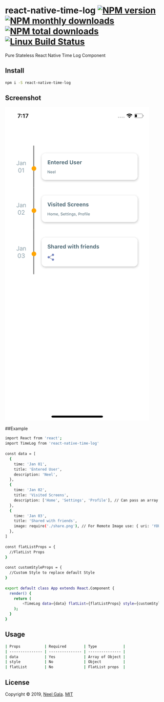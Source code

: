 # react-native-time-log [![NPM version](https://img.shields.io/npm/v/update-copyright.svg?style=flat)](https://www.npmjs.com/package/update-copyright) [![NPM monthly downloads](https://img.shields.io/npm/dm/update-copyright.svg?style=flat)](https://npmjs.org/package/update-copyright) [![NPM total downloads](https://img.shields.io/npm/dt/update-copyright.svg?style=flat)](https://npmjs.org/package/update-copyright) [![Linux Build Status](https://img.shields.io/travis/jonschlinkert/update-copyright.svg?style=flat&label=Travis)](https://travis-ci.org/jonschlinkert/update-copyright)
Pure Stateless React Native Time Log Component

## Install

 ```bash
npm i -S react-native-time-log
```
## Screenshot
![Alt text](/screenshot/screenshot.png?raw=true "Screenshot")

##Example

```bash
import React from 'react';
import TimeLog from 'react-native-time-log'

const data = [
  {
    time: 'Jan 01',
    title: 'Entered User',
    description: 'Neel',
  },
  {
    time: 'Jan 02',
    title: 'Visited Screens',
    description: ['Home', 'Settings', 'Profile'], // Can pass an array
  },
  {
    time: 'Jan 03',
    title: 'Shared with friends',
    image: require('./share.png'), // For Remote Image use: { uri: 'YOUR_IMAGE_LINK' }
  },
]

const flatListProps = {
  //FlatList Props
}

const customStyleProps = {
  //Custom Style to replace default Style
}

export default class App extends React.Component {
  render() {
    return (
        <TimeLog data={data} flatList={flatListProps} style={customStyleProps}/>
    );
  }
}

```

## Usage

```bash
| Props           | Required        | Type            |
| --------------- | --------------- | --------------- |
| data            | Yes             | Array of Object |
| style           | No              | Object          |
| flatList        | No              | FlatList props  |
```

## License
 Copyright © 2019, [Neel Gala](https://github.com/neel132).
 [MIT](http://vjpr.mit-license.org)
